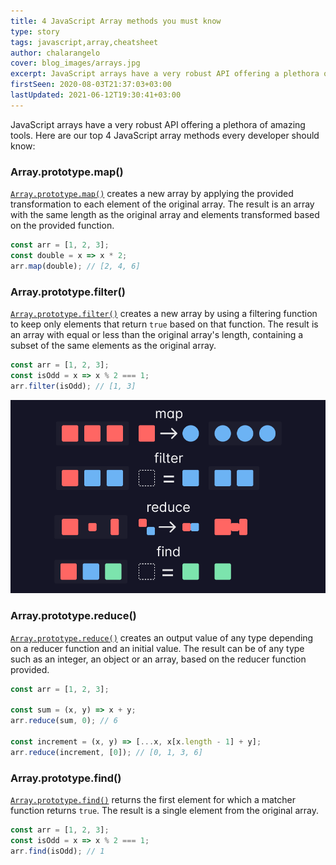 ```yaml
---
title: 4 JavaScript Array methods you must know
type: story
tags: javascript,array,cheatsheet
author: chalarangelo
cover: blog_images/arrays.jpg
excerpt: JavaScript arrays have a very robust API offering a plethora of amazing tools. Learn the 4 must-know JavaScript array methods in this quick guide.
firstSeen: 2020-08-03T21:37:03+03:00
lastUpdated: 2021-06-12T19:30:41+03:00
---
```


JavaScript arrays have a very robust API offering a plethora of amazing tools. Here are our top 4 JavaScript array methods every developer should know:

### Array.prototype.map()

[`Array.prototype.map()`](https://developer.mozilla.org/en-US/docs/Web/JavaScript/Reference/Global_Objects/Array/map) creates a new array by applying the provided transformation to each element of the original array. The result is an array with the same length as the original array and elements transformed based on the provided function.

```js
const arr = [1, 2, 3];
const double = x => x * 2;
arr.map(double); // [2, 4, 6]
```

### Array.prototype.filter()

[`Array.prototype.filter()`](https://developer.mozilla.org/en-US/docs/Web/JavaScript/Reference/Global_Objects/Array/filter) creates a new array by using a filtering function to keep only elements that return `true` based on that function. The result is an array with equal or less than the original array's length, containing a subset of the same elements as the original array.

```js
const arr = [1, 2, 3];
const isOdd = x => x % 2 === 1;
arr.filter(isOdd); // [1, 3]
```

![JavaScript Array Methods](./blog_images/js-array-methods.png)

### Array.prototype.reduce()

[`Array.prototype.reduce()`](https://developer.mozilla.org/en-US/docs/Web/JavaScript/Reference/Global_Objects/Array/Reduce) creates an output value of any type depending on a reducer function and an initial value. The result can be of any type such as an integer, an object or an array, based on the reducer function provided.

```js
const arr = [1, 2, 3];

const sum = (x, y) => x + y;
arr.reduce(sum, 0); // 6

const increment = (x, y) => [...x, x[x.length - 1] + y];
arr.reduce(increment, [0]); // [0, 1, 3, 6]
```

### Array.prototype.find()

[`Array.prototype.find()`](https://developer.mozilla.org/en-US/docs/Web/JavaScript/Reference/Global_Objects/Array/find) returns the first element for which a matcher function returns `true`. The result is a single element from the original array.

```js
const arr = [1, 2, 3];
const isOdd = x => x % 2 === 1;
arr.find(isOdd); // 1
```
